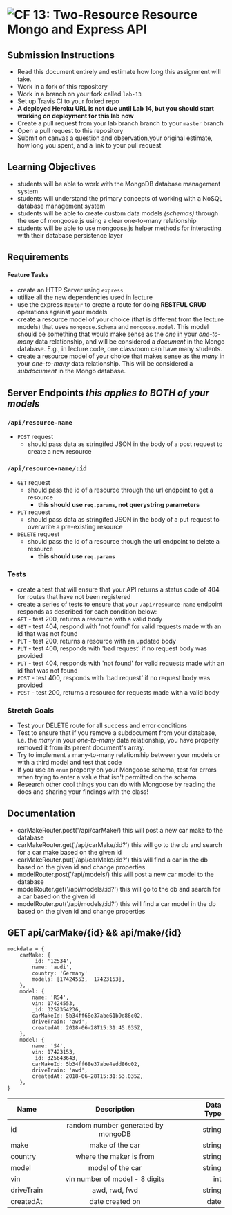 ![CF](https://camo.githubusercontent.com/70edab54bba80edb7493cad3135e9606781cbb6b/687474703a2f2f692e696d6775722e636f6d2f377635415363382e706e67) 13: Two-Resource Resource Mongo and Express API
===

## Submission Instructions
* Read this document entirely and estimate how long this assignment will take.
* Work in a fork of this repository
* Work in a branch on your fork called `lab-13`
* Set up Travis CI to your forked repo
* **A deployed Heroku URL is not due until Lab 14, but you should start working on deployment for this lab now** 
* Create a pull request from your lab branch branch to your `master` branch
* Open a pull request to this repository
* Submit on canvas a question and observation,your original estimate, how long you spent, and a link to your pull request


## Learning Objectives  
* students will be able to work with the MongoDB database management system
* students will understand the primary concepts of working with a NoSQL database management system
* students will be able to create custom data models *(schemas)* through the use of mongoose.js using a clear one-to-many relationship
* students will be able to use mongoose.js helper methods for interacting with their database persistence layer

## Requirements

#### Feature Tasks
* create an HTTP Server using `express`
* utilize all the new dependencies used in lecture
* use the express `Router` to create a route for doing **RESTFUL CRUD** operations against your models
* create a resource model of your choice (that is different from the lecture models) that uses `mongoose.Schema` and `mongoose.model`. This model should be something that would make sense as the *one* in your *one-to-many* data relationship, and will be considered a  *document* in the Mongo database. E.g., in lecture code, one classroom can have many students. 
* create a resource model of your choice that makes sense as the *many* in your *one-to-many* data relationship. This will be considered a *subdocument* in the Mongo database.  

## Server Endpoints *this applies to BOTH of your models*
### `/api/resource-name`
* `POST` request
  * should pass data as stringifed JSON in the body of a post request to create a new resource

### `/api/resource-name/:id`
* `GET` request
  * should pass the id of a resource through the url endpoint to get a resource
    * **this should use `req.params`, not querystring parameters**
* `PUT` request
  * should pass data as stringifed JSON in the body of a put request to overwrite a pre-existing resource
* `DELETE` request
  * should pass the id of a resource though the url endpoint to delete a resource
    * **this should use `req.params`**

### Tests
* create a test that will ensure that your API returns a status code of 404 for routes that have not been registered
* create a series of tests to ensure that your `/api/resource-name` endpoint responds as described for each condition below:
 * `GET` - test 200, returns a resource with a valid body
 * `GET` - test 404, respond with 'not found' for valid requests made with an id that was not found
 * `PUT` - test 200, returns a resource with an updated body
 * `PUT` - test 400, responds with 'bad request' if no request body was provided
 * `PUT` - test 404, responds with 'not found' for valid requests made with an id that was not found
 * `POST` - test 400, responds with 'bad request' if no request body was provided
 * `POST` - test 200, returns a resource for requests made with a valid body
 
 ### Stretch Goals
 * Test your DELETE route for all success and error conditions
 * Test to ensure that if you remove a subdocument from your database, i.e. the *many* in your *one-to-many* data relationship, you have properly removed it from its parent document's array.
 * Try to implement a many-to-many relationship between your models or with a third model and test that code
 * If you use an `enum` property on your Mongoose schema, test for errors when trying to enter a value that isn't permitted on the schema
 * Research other cool things you can do with Mongoose by reading the docs and sharing your findings with the class!

## Documentation
- carMakeRouter.post('/api/carMake/) this will post a new car make to the database
- carMakeRouter.get('/api/carMake/:id?') this will go to the db and search for a car make based on the given id
- carMakeRouter.put('/api/carMake/:id?') this will find a car in the db based on the given id and change properties
- modelRouter.post('/api/models/) this will post a new car model to the database
- modelRouter.get('/api/models/:id?') this will go to the db and search for a car based on the given id
- modelRouter.put('/api/models/:id?') this will find a car model in the db based on the given id and change properties

## GET api/carMake/{id} && api/make/{id}
``` 
mockdata = {
    carMake: {
        _id: '12534',
        name: 'audi',
        country: 'Germany'
        models: [17424553,  17423153],
    },
    model: {
        name: 'RS4',
        vin: 17424553,
        _id: 3252354236,
        carMakeId: 5b34ff68e37abe61b9d86c02,
        driveTrain: 'awd',
        createdAt: 2018-06-28T15:31:45.035Z,               
    },
    model: {
        name: 'S4',
        vin: 17423153,
        _id: 325643643,
        carMakeId: 5b34ff68e37abe4edd86c02,
        driveTrain: 'awd',
        createdAt: 2018-06-28T15:31:53.035Z,       
    },
}
```
  | Name        | Description           | Data Type  |
| ------------- |:-------------:| -----:|
| id | random number generated by mongoDB      |    string |
| make     | make of the car | string |
| country     | where the maker is from | string |
| model      | model of the car      |   string |
| vin | vin number of model - 8 digits     | int |
| driveTrain | awd, rwd, fwd     |   string|
| createdAt | date created on    |   date|